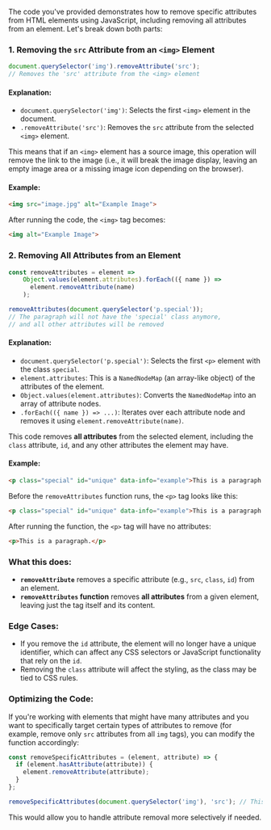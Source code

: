 The code you've provided demonstrates how to remove specific attributes from HTML elements using JavaScript, including removing all attributes from an element. Let's break down both parts:

### 1. **Removing the `src` Attribute from an `<img>` Element**

```javascript
document.querySelector('img').removeAttribute('src');
// Removes the 'src' attribute from the <img> element
```

#### Explanation:
- `document.querySelector('img')`: Selects the first `<img>` element in the document.
- `.removeAttribute('src')`: Removes the `src` attribute from the selected `<img>` element.

This means that if an `<img>` element has a source image, this operation will remove the link to the image (i.e., it will break the image display, leaving an empty image area or a missing image icon depending on the browser).

#### Example:
```html
<img src="image.jpg" alt="Example Image">
```
After running the code, the `<img>` tag becomes:
```html
<img alt="Example Image">
```

### 2. **Removing All Attributes from an Element**

```javascript
const removeAttributes = element =>
    Object.values(element.attributes).forEach(({ name }) =>
      element.removeAttribute(name)
    );

removeAttributes(document.querySelector('p.special'));
// The paragraph will not have the 'special' class anymore,
// and all other attributes will be removed
```

#### Explanation:
- `document.querySelector('p.special')`: Selects the first `<p>` element with the class `special`.
- `element.attributes`: This is a `NamedNodeMap` (an array-like object) of the attributes of the element.
- `Object.values(element.attributes)`: Converts the `NamedNodeMap` into an array of attribute nodes.
- `.forEach(({ name }) => ...)`: Iterates over each attribute node and removes it using `element.removeAttribute(name)`.

This code removes **all attributes** from the selected element, including the `class` attribute, `id`, and any other attributes the element may have.

#### Example:
```html
<p class="special" id="unique" data-info="example">This is a paragraph.</p>
```
Before the `removeAttributes` function runs, the `<p>` tag looks like this:
```html
<p class="special" id="unique" data-info="example">This is a paragraph.</p>
```
After running the function, the `<p>` tag will have no attributes:
```html
<p>This is a paragraph.</p>
```

### **What this does**:
- **`removeAttribute`** removes a specific attribute (e.g., `src`, `class`, `id`) from an element.
- **`removeAttributes` function** removes **all attributes** from a given element, leaving just the tag itself and its content.

### **Edge Cases**:
- If you remove the `id` attribute, the element will no longer have a unique identifier, which can affect any CSS selectors or JavaScript functionality that rely on the `id`.
- Removing the `class` attribute will affect the styling, as the class may be tied to CSS rules.

### **Optimizing the Code**:
If you're working with elements that might have many attributes and you want to specifically target certain types of attributes to remove (for example, remove only `src` attributes from all `img` tags), you can modify the function accordingly:
```javascript
const removeSpecificAttributes = (element, attribute) => {
  if (element.hasAttribute(attribute)) {
    element.removeAttribute(attribute);
  }
};

removeSpecificAttributes(document.querySelector('img'), 'src'); // This will only remove 'src'
```

This would allow you to handle attribute removal more selectively if needed.